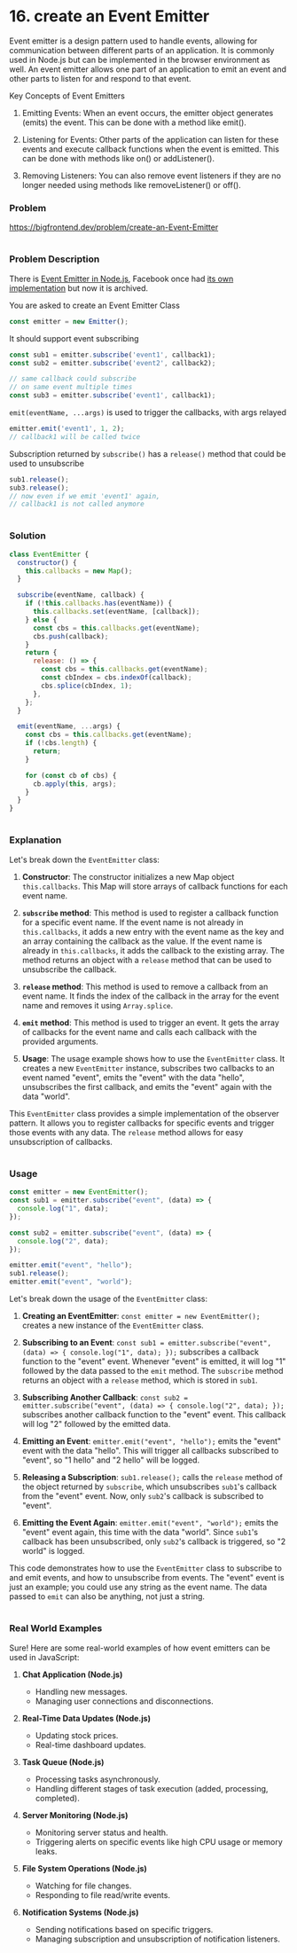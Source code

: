 # 16. create an Event Emitter
Event emitter is a design pattern used to handle events, allowing for communication between different parts of an application. It is commonly used in Node.js but can be implemented in the browser environment as well. An event emitter allows one part of an application to emit an event and other parts to listen for and respond to that event.

Key Concepts of Event Emitters
1. Emitting Events: When an event occurs, the emitter object generates (emits) the event. This can be done with a method like emit().

2. Listening for Events: Other parts of the application can listen for these events and execute callback functions when the event is emitted. This can be done with methods like on() or addListener().

3. Removing Listeners: You can also remove event listeners if they are no longer needed using methods like removeListener() or off().
   
### Problem

https://bigfrontend.dev/problem/create-an-Event-Emitter

#

### Problem Description

There is [Event Emitter in Node.js](https://nodejs.org/api/events.html#events_class_eventemitter), Facebook once had [its own implementation](https://github.com/facebookarchive/emitter) but now it is archived.

You are asked to create an Event Emitter Class

```js
const emitter = new Emitter();
```

It should support event subscribing

```js
const sub1 = emitter.subscribe('event1', callback1);
const sub2 = emitter.subscribe('event2', callback2);

// same callback could subscribe
// on same event multiple times
const sub3 = emitter.subscribe('event1', callback1);
```

`emit(eventName, ...args)` is used to trigger the callbacks, with args relayed

```js
emitter.emit('event1', 1, 2);
// callback1 will be called twice
```

Subscription returned by `subscribe()` has a `release()` method that could be used to unsubscribe

```js
sub1.release();
sub3.release();
// now even if we emit 'event1' again,
// callback1 is not called anymore
```

#

### Solution

```js
class EventEmitter {
  constructor() {
    this.callbacks = new Map();
  }

  subscribe(eventName, callback) {
    if (!this.callbacks.has(eventName)) {
      this.callbacks.set(eventName, [callback]);
    } else {
      const cbs = this.callbacks.get(eventName);
      cbs.push(callback);
    }
    return {
      release: () => {
        const cbs = this.callbacks.get(eventName);
        const cbIndex = cbs.indexOf(callback);
        cbs.splice(cbIndex, 1);
      },
    };
  }

  emit(eventName, ...args) {
    const cbs = this.callbacks.get(eventName);
    if (!cbs.length) {
      return;
    }

    for (const cb of cbs) {
      cb.apply(this, args);
    }
  }
}
```

#

### Explanation 
Let's break down the `EventEmitter` class:

1. **Constructor**: The constructor initializes a new Map object `this.callbacks`. This Map will store arrays of callback functions for each event name.

2. **`subscribe` method**: This method is used to register a callback function for a specific event name. If the event name is not already in `this.callbacks`, it adds a new entry with the event name as the key and an array containing the callback as the value. If the event name is already in `this.callbacks`, it adds the callback to the existing array. The method returns an object with a `release` method that can be used to unsubscribe the callback.

3. **`release` method**: This method is used to remove a callback from an event name. It finds the index of the callback in the array for the event name and removes it using `Array.splice`.

4. **`emit` method**: This method is used to trigger an event. It gets the array of callbacks for the event name and calls each callback with the provided arguments.

5. **Usage**: The usage example shows how to use the `EventEmitter` class. It creates a new `EventEmitter` instance, subscribes two callbacks to an event named "event", emits the "event" with the data "hello", unsubscribes the first callback, and emits the "event" again with the data "world".

This `EventEmitter` class provides a simple implementation of the observer pattern. It allows you to register callbacks for specific events and trigger those events with any data. The `release` method allows for easy unsubscription of callbacks.


#

### Usage
```js
const emitter = new EventEmitter();
const sub1 = emitter.subscribe("event", (data) => {
  console.log("1", data);
});

const sub2 = emitter.subscribe("event", (data) => {
  console.log("2", data);
});

emitter.emit("event", "hello");
sub1.release();
emitter.emit("event", "world");
```
Let's break down the usage of the `EventEmitter` class:

1. **Creating an EventEmitter**: `const emitter = new EventEmitter();` creates a new instance of the `EventEmitter` class.

2. **Subscribing to an Event**: `const sub1 = emitter.subscribe("event", (data) => { console.log("1", data); });` subscribes a callback function to the "event" event. Whenever "event" is emitted, it will log "1" followed by the data passed to the `emit` method. The `subscribe` method returns an object with a `release` method, which is stored in `sub1`.

3. **Subscribing Another Callback**: `const sub2 = emitter.subscribe("event", (data) => { console.log("2", data); });` subscribes another callback function to the "event" event. This callback will log "2" followed by the emitted data.

4. **Emitting an Event**: `emitter.emit("event", "hello");` emits the "event" event with the data "hello". This will trigger all callbacks subscribed to "event", so "1 hello" and "2 hello" will be logged.

5. **Releasing a Subscription**: `sub1.release();` calls the `release` method of the object returned by `subscribe`, which unsubscribes `sub1`'s callback from the "event" event. Now, only `sub2`'s callback is subscribed to "event".

6. **Emitting the Event Again**: `emitter.emit("event", "world");` emits the "event" event again, this time with the data "world". Since `sub1`'s callback has been unsubscribed, only `sub2`'s callback is triggered, so "2 world" is logged.

This code demonstrates how to use the `EventEmitter` class to subscribe to and emit events, and how to unsubscribe from events. The "event" event is just an example; you could use any string as the event name. The data passed to `emit` can also be anything, not just a string.


#

### Real World Examples
Sure! Here are some real-world examples of how event emitters can be used in JavaScript:

1. **Chat Application (Node.js)**
    
    * Handling new messages.
    * Managing user connections and disconnections.
2. **Real-Time Data Updates (Node.js)**
    
    * Updating stock prices.
    * Real-time dashboard updates.
3. **Task Queue (Node.js)**
    
    * Processing tasks asynchronously.
    * Handling different stages of task execution (added, processing, completed).
4. **Server Monitoring (Node.js)**
    
    * Monitoring server status and health.
    * Triggering alerts on specific events like high CPU usage or memory leaks.
5. **File System Operations (Node.js)**
    
    * Watching for file changes.
    * Responding to file read/write events.

6.  **Notification Systems (Node.js)**
    
    * Sending notifications based on specific triggers.
    * Managing subscription and unsubscription of notification listeners.

